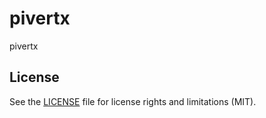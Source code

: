 pivertx
=======

pivertx

## License

See the [LICENSE](LICENSE.md) file for license rights and limitations (MIT).
